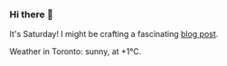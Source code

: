 ### Hi there :wave:

It's Saturday! I might be crafting a fascinating [blog post](https://benjaminwuethrich.dev).

Weather in Toronto: sunny, at +1°C.
